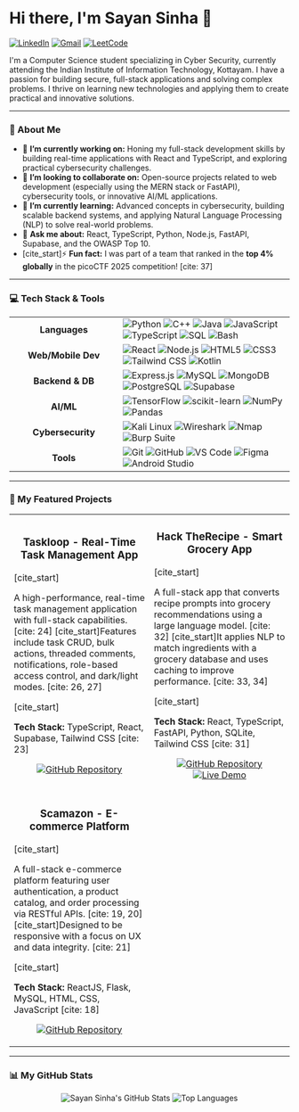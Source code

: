 # Hi there, I'm Sayan Sinha 👋

<a href="https://www.linkedin.com/in/sayan-sinha-a34080322/" target="_blank"><img src="https://img.shields.io/badge/LinkedIn-0077B5?style=for-the-badge&logo=linkedin&logoColor=white" alt="LinkedIn"></a>
<a href="mailto:dk143443@gmail.com"><img src="https://img.shields.io/badge/Gmail-D14836?style=for-the-badge&logo=gmail&logoColor=white" alt="Gmail"></a>
<a href="https://leetcode.com/u/rorozorojuro/" target="_blank"><img src="https://img.shields.io/badge/LeetCode-FFA116?style=for-the-badge&logo=leetcode&logoColor=black" alt="LeetCode"></a>

I'm a Computer Science student specializing in Cyber Security, currently attending the Indian Institute of Information Technology, Kottayam. I have a passion for building secure, full-stack applications and solving complex problems. I thrive on learning new technologies and applying them to create practical and innovative solutions.

---

### 🚀 About Me

* 🔭 **I’m currently working on:** Honing my full-stack development skills by building real-time applications with React and TypeScript, and exploring practical cybersecurity challenges.
* 👯 **I’m looking to collaborate on:** Open-source projects related to web development (especially using the MERN stack or FastAPI), cybersecurity tools, or innovative AI/ML applications.
* 🌱 **I’m currently learning:** Advanced concepts in cybersecurity, building scalable backend systems, and applying Natural Language Processing (NLP) to solve real-world problems.
* 💬 **Ask me about:** React, TypeScript, Python, Node.js, FastAPI, Supabase, and the OWASP Top 10.
* [cite_start]⚡ **Fun fact:** I was part of a team that ranked in the **top 4% globally** in the picoCTF 2025 competition! [cite: 37]

---

### 💻 Tech Stack & Tools

<table>
  <tr>
    <td align="center" width="180">
      <strong>Languages</strong>
    </td>
    <td>
      <img src="https://img.shields.io/badge/Python-3776AB?style=for-the-badge&logo=python&logoColor=white" alt="Python">
      <img src="https://img.shields.io/badge/C%2B%2B-00599C?style=for-the-badge&logo=c%2B%2B&logoColor=white" alt="C++">
      <img src="https://img.shields.io/badge/Java-ED8B00?style=for-the-badge&logo=openjdk&logoColor=white" alt="Java">
      <img src="https://img.shields.io/badge/JavaScript-F7DF1E?style=for-the-badge&logo=javascript&logoColor=black" alt="JavaScript">
      <img src="https://img.shields.io/badge/TypeScript-3178C6?style=for-the-badge&logo=typescript&logoColor=white" alt="TypeScript">
      <img src="https://img.shields.io/badge/SQL-4479A1?style=for-the-badge&logo=postgresql&logoColor=white" alt="SQL">
      <img src="https://img.shields.io/badge/Bash-4EAA25?style=for-the-badge&logo=gnubash&logoColor=white" alt="Bash">
    </td>
  </tr>
  <tr>
    <td align="center">
      <strong>Web/Mobile Dev</strong>
    </td>
    <td>
      <img src="https://img.shields.io/badge/React-61DAFB?style=for-the-badge&logo=react&logoColor=black" alt="React">
      <img src="https://img.shields.io/badge/Node.js-339933?style=for-the-badge&logo=nodedotjs&logoColor=white" alt="Node.js">
      <img src="https://img.shields.io/badge/HTML5-E34F26?style=for-the-badge&logo=html5&logoColor=white" alt="HTML5">
      <img src="https://img.shields.io/badge/CSS3-1572B6?style=for-the-badge&logo=css3&logoColor=white" alt="CSS3">
      <img src="https://img.shields.io/badge/Tailwind_CSS-06B6D4?style=for-the-badge&logo=tailwindcss&logoColor=white" alt="Tailwind CSS">
      <img src="https://img.shields.io/badge/Kotlin-7F52FF?style=for-the-badge&logo=kotlin&logoColor=white" alt="Kotlin">
    </td>
  </tr>
  <tr>
    <td align="center">
      <strong>Backend & DB</strong>
    </td>
    <td>
      <img src="https://img.shields.io/badge/Express.js-000000?style=for-the-badge&logo=express&logoColor=white" alt="Express.js">
      <img src="https://img.shields.io/badge/MySQL-4479A1?style=for-the-badge&logo=mysql&logoColor=white" alt="MySQL">
      <img src="https://img.shields.io/badge/MongoDB-47A248?style=for-the-badge&logo=mongodb&logoColor=white" alt="MongoDB">
      <img src="https://img.shields.io/badge/PostgreSQL-4169E1?style=for-the-badge&logo=postgresql&logoColor=white" alt="PostgreSQL">
      <img src="https://img.shields.io/badge/Supabase-3FCF8E?style=for-the-badge&logo=supabase&logoColor=white" alt="Supabase">
    </td>
  </tr>
  <tr>
    <td align="center">
      <strong>AI/ML</strong>
    </td>
    <td>
      <img src="https://img.shields.io/badge/TensorFlow-FF6F00?style=for-the-badge&logo=tensorflow&logoColor=white" alt="TensorFlow">
      <img src="https://img.shields.io/badge/scikit--learn-F7931E?style=for-the-badge&logo=scikit-learn&logoColor=white" alt="scikit-learn">
      <img src="https://img.shields.io/badge/NumPy-013243?style=for-the-badge&logo=numpy&logoColor=white" alt="NumPy">
      <img src="https://img.shields.io/badge/Pandas-150458?style=for-the-badge&logo=pandas&logoColor=white" alt="Pandas">
    </td>
  </tr>
  <tr>
    <td align="center">
      <strong>Cybersecurity</strong>
    </td>
    <td>
      <img src="https://img.shields.io/badge/Kali_Linux-557C94?style=for-the-badge&logo=kalilinux&logoColor=white" alt="Kali Linux">
      <img src="https://img.shields.io/badge/Wireshark-1679A7?style=for-the-badge&logo=wireshark&logoColor=white" alt="Wireshark">
      <img src="https://img.shields.io/badge/Nmap-000000?style=for-the-badge&logo=nmap&logoColor=white" alt="Nmap">
      <img src="https://img.shields.io/badge/Burp_Suite-FF6600?style=for-the-badge&logo=burpsuite&logoColor=white" alt="Burp Suite">
    </td>
  </tr>
    <tr>
    <td align="center">
      <strong>Tools</strong>
    </td>
    <td>
      <img src="https://img.shields.io/badge/Git-F05032?style=for-the-badge&logo=git&logoColor=white" alt="Git">
      <img src="https://img.shields.io/badge/GitHub-181717?style=for-the-badge&logo=github&logoColor=white" alt="GitHub">
      <img src="https://img.shields.io/badge/VS_Code-007ACC?style=for-the-badge&logo=visualstudiocode&logoColor=white" alt="VS Code">
      <img src="https://img.shields.io/badge/Figma-F24E1E?style=for-the-badge&logo=figma&logoColor=white" alt="Figma">
      <img src="https://img.shields.io/badge/Android_Studio-3DDC84?style=for-the-badge&logo=androidstudio&logoColor=white" alt="Android Studio">
    </td>
  </tr>
</table>

---

### 📂 My Featured Projects

<table>
  <tr>
    <td width="50%">
      <h3 align="center">Taskloop - Real-Time Task Management App</h3>
      [cite_start]<p>A high-performance, real-time task management application with full-stack capabilities. [cite: 24] [cite_start]Features include task CRUD, bulk actions, threaded comments, notifications, role-based access control, and dark/light modes. [cite: 26, 27]</p>
      [cite_start]<p><strong>Tech Stack:</strong> TypeScript, React, Supabase, Tailwind CSS [cite: 23]</p>
      <p align="center">
        <a href="https://github.com/sayan23bcy6/Task-Loop-Final"><img src="https://img.shields.io/badge/GitHub-Repository-181717?style=for-the-badge&logo=github" alt="GitHub Repository"></a>
      </p>
    </td>
    <td width="50%">
      <h3 align="center">Hack TheRecipe - Smart Grocery App</h3>
      [cite_start]<p>A full-stack app that converts recipe prompts into grocery recommendations using a large language model. [cite: 32] [cite_start]It applies NLP to match ingredients with a grocery database and uses caching to improve performance. [cite: 33, 34]</p>
      [cite_start]<p><strong>Tech Stack:</strong> React, TypeScript, FastAPI, Python, SQLite, Tailwind CSS [cite: 31]</p>
      <p align="center">
        <a href="https://github.com/sayan23bcy6/HackTheRecipe"><img src="https://img.shields.io/badge/GitHub-Repository-181717?style=for-the-badge&logo=github" alt="GitHub Repository"></a>
        <a href="https://hack-the-recipe.vercel.app/"><img src="https://img.shields.io/badge/Live-Demo-4285F4?style=for-the-badge&logo=vercel" alt="Live Demo"></a>
      </p>
    </td>
  </tr>
  <tr>
    <td width="50%">
      <h3 align="center">Scamazon - E-commerce Platform</h3>
      [cite_start]<p>A full-stack e-commerce platform featuring user authentication, a product catalog, and order processing via RESTful APIs. [cite: 19, 20] [cite_start]Designed to be responsive with a focus on UX and data integrity. [cite: 21]</p>
      [cite_start]<p><strong>Tech Stack:</strong> ReactJS, Flask, MySQL, HTML, CSS, JavaScript [cite: 18]</p>
      <p align="center">
        <a href="https://github.com/sayan23bcy6/Scamazon"><img src="https://img.shields.io/badge/GitHub-Repository-181717?style=for-the-badge&logo=github" alt="GitHub Repository"></a>
      </p>
    </td>
    <td width="50%">
      </td>
  </tr>
</table>

---

### 📊 My GitHub Stats

<p align="center">
  <img src="https://github-readme-stats.vercel.app/api?username=sayan23bcy6&show_icons=true&theme=tokyonight" alt="Sayan Sinha's GitHub Stats">
  <img src="https://github-readme-stats.vercel.app/api/top-langs/?username=sayan23bcy6&layout=compact&theme=tokyonight" alt="Top Languages">
</p>
